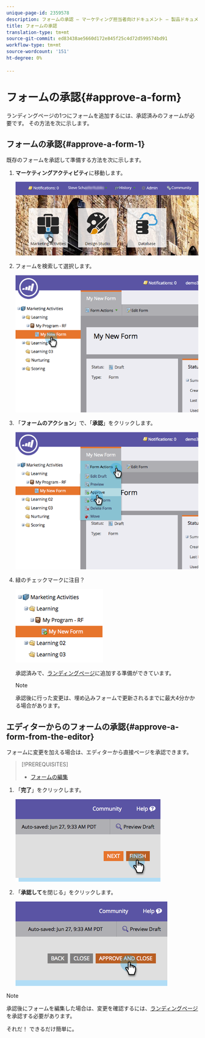 ```yaml
---
unique-page-id: 2359578
description: フォームの承認 — マーケティング担当者向けドキュメント — 製品ドキュメント
title: フォームの承認
translation-type: tm+mt
source-git-commit: ed83438ae5660d172e845f25c4d72d599574bd91
workflow-type: tm+mt
source-wordcount: '151'
ht-degree: 0%

---
```



# フォームの承認{#approve-a-form}

ランディングページの1つにフォームを追加するには、承認済みのフォームが必要です。 その方法を次に示します。

## フォームの承認{#approve-a-form-1}

既存のフォームを承認して準備する方法を次に示します。

1. **マーケティングアクティビティ**&#x200B;に移動します。

   ![](assets/login-marketing-activities-7.png)

1. フォームを検索して選択します。

   ![](assets/image2014-9-15-17-3a49-3a40.png)

1. 「**フォームのアクション**」で、「**承認**」をクリックします。

   ![](assets/image2014-9-15-17-3a49-3a47.png)

1. 緑のチェックマークに注目？

   ![](assets/image2014-9-15-17-3a50-3a2.png)

   承認済みで、[ランディングページ](/help/marketo/product-docs/demand-generation/landing-pages/understanding-landing-pages/approve-unapprove-or-delete-a-landing-page.md)に追加する準備ができています。

   >[!NOTE]
   >
   >承認後に行った変更は、埋め込みフォームで更新されるまでに最大4分かかる場合があります。

## エディターからのフォームの承認{#approve-a-form-from-the-editor}

フォームに変更を加える場合は、エディターから直接ページを承認できます。

>[!PREREQUISITES]
>
>* [フォームの編集](/help/marketo/product-docs/demand-generation/forms/form-actions/edit-a-form.md)


1. 「**完了**」をクリックします。

   ![](assets/image2014-9-15-17-3a51-3a43.png)

1. 「**承認して**&#x200B;を閉じる」をクリックします。

   ![](assets/image2014-9-15-17-3a52-3a1.png)

>[!NOTE]
>
>承認後にフォームを編集した場合は、変更を確認するには、[ランディングページ](/help/marketo/product-docs/demand-generation/landing-pages/understanding-landing-pages/approve-unapprove-or-delete-a-landing-page.md)を承認する必要があります。

それだ！ できるだけ簡単に。
